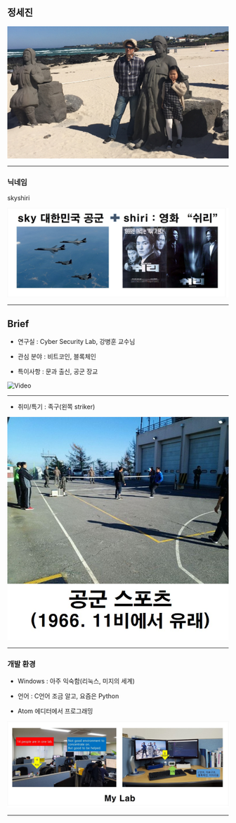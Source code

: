 ## 정세진

![Logo](images/break.jpg)

---

### 닉네임

skyshiri

![Logo](images/skyshiri.jpg)

---

## Brief

- 연구실 : Cyber Security Lab, 강병훈 교수님

- 관심 분야 : 비트코인, 블록체인

- 특이사항 : 문과 출신, 공군 장교

![Video](https://www.youtube.com/embed/FxJAmava00k)

---

- 취미/특기 : 족구(왼쪽 striker)

![Logo](images/soccer.jpg)

---

### 개발 환경

- Windows : 아주 익숙함(리눅스, 미지의 세계)

- 언어 : C언어 조금 알고, 요즘은 Python

- Atom 에디터에서 프로그래밍

![Logo](images/lab.jpg)

---
